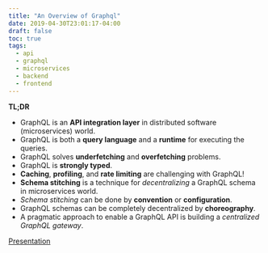 ```yaml
---
title: "An Overview of Graphql"
date: 2019-04-30T23:01:17-04:00
draft: false
toc: true
tags:
  - api
  - graphql
  - microservices
  - backend
  - frontend
---
```


**TL;DR**

  * GraphQL is an **API integration layer** in distributed software (microservices) world.
  * GraphQL is both a **query language** and a **runtime** for executing the queries.
  * GraphQL solves **underfetching** and **overfetching** problems.
  * GraphQL is **strongly typed**.
  * **Caching**, **profiling**, and **rate limiting** are challenging with GraphQL!
  * **Schema stitching** is a technique for _decentralizing_ a GraphQL schema in microservices world.
  * _Schema stitching_ can be done by **convention** or **configuration**.
  * GraphQL schemas can be completely decentralized by **choreography**.
  * A pragmatic approach to enable a GraphQL API is building a _centralized GraphQL gateway_.

[Presentation](/files/graphql-20190430.pdf)
